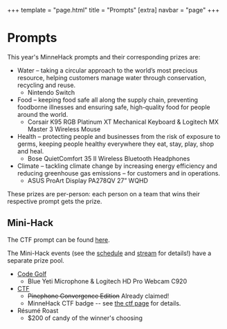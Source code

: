 +++
template = "page.html"
title = "Prompts"
[extra]
navbar = "page"
+++

# Prompts

This year's MinneHack prompts and their corresponding prizes are:

* Water – taking a circular approach to the world’s most precious resource, helping customers manage water through conservation, recycling and reuse.
   * Nintendo Switch
* Food – keeping food safe all along the supply chain, preventing foodborne illnesses and ensuring safe, high-quality food for people around the world.
   * Corsair K95 RGB Platinum XT Mechanical Keyboard & Logitech MX Master 3 Wireless Mouse
* Health – protecting people and businesses from the risk of exposure to germs, keeping people healthy everywhere they eat, stay, play, shop and heal.
   * Bose QuietComfort 35 II Wireless Bluetooth Headphones
* Climate – tackling climate change by increasing energy efficiency and reducing greenhouse gas emissions – for customers and in operations.
   * ASUS ProArt Display PA278QV 27” WQHD

These prizes are per-person: each person on a team that wins their respective prompt gets the prize.

## Mini-Hack

The CTF prompt can be found [here](/ctf).

The Mini-Hack events (see the [schedule](/schedule) and [stream](https://www.twitch.tv/minnehack)
for details!) have a separate prize pool.

* [Code Golf](/codegolf)
  * Blue Yeti Microphone & Logitech HD Pro Webcam C920
* [CTF](/ctf)
  * ~~Pinephone Convergence Edition~~ Already claimed!
  * MinneHack CTF badge -- see [the ctf page](/ctf) for details.
* Résumé Roast
  * $200 of candy of the winner's choosing
